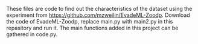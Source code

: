 These files are code to find out the characteristics of the dataset using the experiment from https://github.com/mzweilin/EvadeML-Zoodp.
Download the code of EvadeML-Zoodp, replace main.py with main2.py in this repasitory and run it.
The main functions added in this project can be gathered in code.py.
